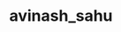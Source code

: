 ---
title: avinash_sahu
layout: people
permalink: /people/avinash_sahu
status: Computational Postdoc
pname: Avinash Sahu, PhD
position: Computational Postdoc
office: 
eml: 
website:
cv: 
github:
linkedin:
google_scholar: 
twitter: 
facebook: 
instagram:
desp: Avinash Sahu received PhD in Computer Science (Computation Biology) from University of Maryland in 2016. He is now a Research fellow at Dana-Farber Cancer Institute and Mass General Hospital, with expertise in a niche that lies in an intersection of deep learning/big data and immuno-oncology. He develops machine learning algorithm to analyze high throughput genomic data to model patient response to cancer drugs.
---